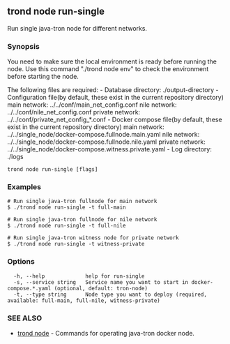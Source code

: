 ## trond node run-single

Run single java-tron node for different networks.

### Synopsis

You need to make sure the local environment is ready before running the node.
Use this command "./trond node env" to check the environment before starting the node.

The following files are required:
	- Database directory: ./output-directory
	- Configuration file(by default, these exist in the current repository directory)
		main network: ../../conf/main_net_config.conf
		nile network: ../../conf/nile_net_config.conf
		private network: ../../conf/private_net_config_*.conf
	- Docker compose file(by default, these exist in the current repository directory)
		main network: ../../single_node/docker-compose.fullnode.main.yaml
		nile network: ../../single_node/docker-compose.fullnode.nile.yaml
		private network: ../../single_node/docker-compose.witness.private.yaml
	- Log directory: ./logs


```
trond node run-single [flags]
```

### Examples

```
# Run single java-tron fullnode for main network
$ ./trond node run-single -t full-main

# Run single java-tron fullnode for nile network
$ ./trond node run-single -t full-nile

# Run single java-tron witness node for private network
$ ./trond node run-single -t witness-private

```

### Options

```
  -h, --help             help for run-single
  -s, --service string   Service name you want to start in docker-compose.*.yaml (optional, default: tron-node)
  -t, --type string      Node type you want to deploy (required, available: full-main, full-nile, witness-private)
```

### SEE ALSO

* [trond node](trond_node.md)	 - Commands for operating java-tron docker node.

